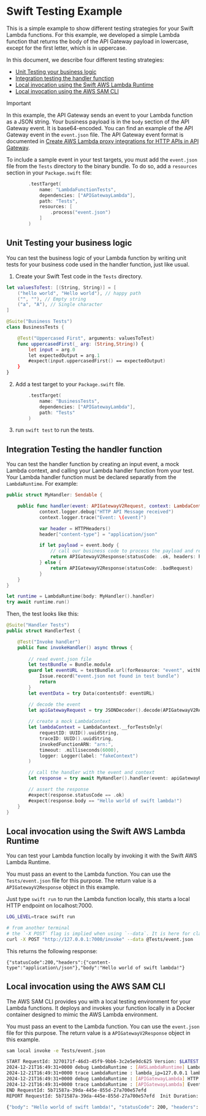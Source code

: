 # Swift Testing Example

This is a simple example to show different testing strategies for your Swift Lambda functions.
For this example, we developed a simple Lambda function that returns the body of the API Gateway payload in lowercase, except for the first letter, which is in uppercase.

In this document, we describe four different testing strategies:
  * [Unit Testing your business logic](#unit-testing-your-business-logic)
  * [Integration testing the handler function](#integration-testing-the-handler-function)
  * [Local invocation using the Swift AWS Lambda Runtime](#local-invocation-using-the-swift-aws-lambda-runtime)
  * [Local invocation using the AWS SAM CLI](#local-invocation-using-the-aws-sam-cli)

> [!IMPORTANT]
> In this example, the API Gateway sends an event to your Lambda function as a JSON string. Your business payload is in the `body` section of the API Gateway event. It is base64-encoded. You can find an example of the API Gateway event in the `event.json` file. The API Gateway event format is documented in [Create AWS Lambda proxy integrations for HTTP APIs in API Gateway](https://docs.aws.amazon.com/apigateway/latest/developerguide/http-api-develop-integrations-lambda.html). 

To include a sample event in your test targets, you must add the `event.json` file from the `Tests` directory to the binary bundle. To do so, add a `resources` section in your `Package.swift` file:

```swift
        .testTarget(
            name: "LambdaFunctionTests",
            dependencies: ["APIGatewayLambda"],
            path: "Tests",
            resources: [
                .process("event.json")
            ]
        ) 
```

## Unit Testing your business logic

You can test the business logic of your Lambda function by writing unit tests for your business code used in the handler function, just like usual.

1. Create your Swift Test code in the `Tests` directory.

```swift
let valuesToTest: [(String, String)] = [
    ("hello world", "Hello world"), // happy path
    ("", ""), // Empty string
    ("a", "A"), // Single character
]

@Suite("Business Tests")
class BusinessTests {

    @Test("Uppercased First", arguments: valuesToTest)
    func uppercasedFirst(_ arg: (String,String)) {
        let input = arg.0
        let expectedOutput = arg.1
        #expect(input.uppercasedFirst() == expectedOutput)
    }
}
```

2. Add a test target to your `Package.swift` file.
```swift
        .testTarget(
            name: "BusinessTests",
            dependencies: ["APIGatewayLambda"],
            path: "Tests"
        )
```

3. run `swift test` to run the tests.

## Integration Testing the handler function

You can test the handler function by creating an input event, a mock Lambda context, and calling your Lambda handler function from your test.
Your Lambda handler function must be declared separatly from the `LambdaRuntime`. For example:

```swift
public struct MyHandler: Sendable {

    public func handler(event: APIGatewayV2Request, context: LambdaContext) async throws -> APIGatewayV2Response {
            context.logger.debug("HTTP API Message received")
            context.logger.trace("Event: \(event)")

            var header = HTTPHeaders()
            header["content-type"] = "application/json"

            if let payload = event.body {
                // call our business code to process the payload and return a response
                return APIGatewayV2Response(statusCode: .ok, headers: header, body: payload.uppercasedFirst())
            } else {
                return APIGatewayV2Response(statusCode: .badRequest)
            }
    }
}

let runtime = LambdaRuntime(body: MyHandler().handler)
try await runtime.run()
```

Then, the test looks like this:

```swift
@Suite("Handler Tests")
public struct HandlerTest {

    @Test("Invoke handler")
    public func invokeHandler() async throws {
        
        // read event.json file
        let testBundle = Bundle.module
        guard let eventURL = testBundle.url(forResource: "event", withExtension: "json") else {
            Issue.record("event.json not found in test bundle")
            return
        }
        let eventData = try Data(contentsOf: eventURL)

        // decode the event
        let apiGatewayRequest = try JSONDecoder().decode(APIGatewayV2Request.self, from: eventData)
        
        // create a mock LambdaContext 
        let lambdaContext = LambdaContext.__forTestsOnly(
            requestID: UUID().uuidString,
            traceID: UUID().uuidString,
            invokedFunctionARN: "arn:",
            timeout: .milliseconds(6000),
            logger: Logger(label: "fakeContext")
        )

        // call the handler with the event and context
        let response = try await MyHandler().handler(event: apiGatewayRequest, context: lambdaContext)

        // assert the response
        #expect(response.statusCode == .ok)
        #expect(response.body == "Hello world of swift lambda!")
    }
}
```

## Local invocation using the Swift AWS Lambda Runtime

You can test your Lambda function locally by invoking it with the Swift AWS Lambda Runtime.

You must pass an event to the Lambda function. You can use the `Tests/event.json` file for this purpose. The return value is a `APIGatewayV2Response` object in this example.

Just type `swift run` to run the Lambda function locally, this starts a local HTTP endpoint on localhost:7000.

```sh
LOG_LEVEL=trace swift run

# from another terminal
# the `-X POST` flag is implied when using `--data`. It is here for clarity only.
curl -X POST "http://127.0.0.1:7000/invoke" --data @Tests/event.json
```

This returns the following response:

```text
{"statusCode":200,"headers":{"content-type":"application\/json"},"body":"Hello world of swift lambda!"}
```

## Local invocation using the AWS SAM CLI

The AWS SAM CLI provides you with a local testing environment for your Lambda functions. It deploys and invokes your function locally in a Docker container designed to mimic the AWS Lambda environment.

You must pass an event to the Lambda function. You can use the `event.json` file for this purpose. The return value is a `APIGatewayV2Response` object in this example.

```sh
sam local invoke -e Tests/event.json

START RequestId: 3270171f-46d3-45f9-9bb6-3c2e5e9dc625 Version: $LATEST
2024-12-21T16:49:31+0000 debug LambdaRuntime : [AWSLambdaRuntime] LambdaRuntime initialized
2024-12-21T16:49:31+0000 trace LambdaRuntime : lambda_ip=127.0.0.1 lambda_port=9001 [AWSLambdaRuntime] Connection to control plane created
2024-12-21T16:49:31+0000 debug LambdaRuntime : [APIGatewayLambda] HTTP API Message received
2024-12-21T16:49:31+0000 trace LambdaRuntime : [APIGatewayLambda] Event: APIGatewayV2Request(version: "2.0", routeKey: "$default", rawPath: "/", rawQueryString: "", cookies: [], headers: ["x-forwarded-proto": "https", "host": "a5q74es3k2.execute-api.us-east-1.amazonaws.com", "content-length": "0", "x-forwarded-for": "81.0.0.43", "accept": "*/*", "x-amzn-trace-id": "Root=1-66fb03de-07533930192eaf5f540db0cb", "x-forwarded-port": "443", "user-agent": "curl/8.7.1"], queryStringParameters: [:], pathParameters: [:], context: AWSLambdaEvents.APIGatewayV2Request.Context(accountId: "012345678901", apiId: "a5q74es3k2", domainName: "a5q74es3k2.execute-api.us-east-1.amazonaws.com", domainPrefix: "a5q74es3k2", stage: "$default", requestId: "e72KxgsRoAMEMSA=", http: AWSLambdaEvents.APIGatewayV2Request.Context.HTTP(method: GET, path: "/", protocol: "HTTP/1.1", sourceIp: "81.0.0.43", userAgent: "curl/8.7.1"), authorizer: nil, authentication: nil, time: "30/Sep/2024:20:02:38 +0000", timeEpoch: 1727726558220), stageVariables: [:], body: Optional("aGVsbG8gd29ybGQgb2YgU1dJRlQgTEFNQkRBIQ=="), isBase64Encoded: false)
END RequestId: 5b71587a-39da-445e-855d-27a700e57efd
REPORT RequestId: 5b71587a-39da-445e-855d-27a700e57efd  Init Duration: 0.04 ms  Duration: 21.57 ms      Billed Duration: 22 ms     Memory Size: 512 MB     Max Memory Used: 512 MB

{"body": "Hello world of swift lambda!", "statusCode": 200, "headers": {"content-type": "application/json"}}
```
